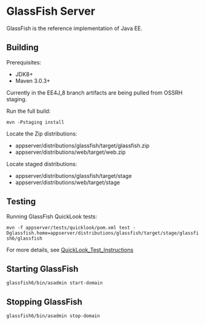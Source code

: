 GlassFish Server
=================

GlassFish is the reference implementation of Java EE. 

Building
--------

Prerequisites:

* JDK8+
* Maven 3.0.3+

Currently in the EE4J_8 branch artifacts are being pulled from OSSRH staging.

Run the full build:

`mvn -Pstaging install`

Locate the Zip distributions:
- appserver/distributions/glassfish/target/glassfish.zip
- appserver/distributions/web/target/web.zip

Locate staged distributions:
- appserver/distributions/glassfish/target/stage
- appserver/distributions/web/target/stage

Testing
--------
Running GlassFish QuickLook tests:

`mvn -f appserver/tests/quicklook/pom.xml test -Dglassfish.home=appserver/distributions/glassfish/target/stage/glassfish6/glassfish`

For more details, see [QuickLook_Test_Instructions](https://github.com/eclipse-ee4j/glassfish/blob/master/appserver/tests/quicklook/QuickLook_Test_Instructions.html)

Starting GlassFish
------------------

`glassfish6/bin/asadmin start-domain`

Stopping GlassFish
------------------

`glassfish6/bin/asadmin stop-domain`
